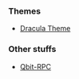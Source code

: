 ### Themes

- [Dracula Theme](https://github.com/dracula/qbittorrent/blob/master/dracula.qbtheme)

### Other stuffs

- [Qbit-RPC](https://github.com/v4ish/Qbit-RPC)
